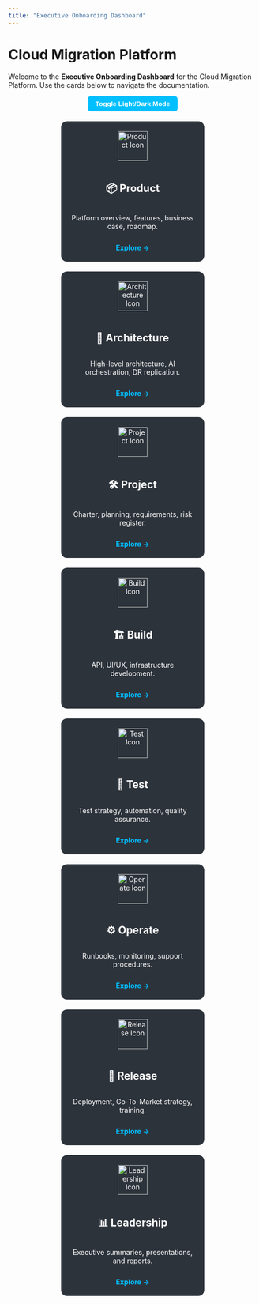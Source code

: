 ```yaml
---
title: "Executive Onboarding Dashboard"
---
```


# Cloud Migration Platform

Welcome to the **Executive Onboarding Dashboard** for the Cloud Migration Platform. Use the cards below to navigate the documentation.

<!-- Light/Dark Mode Toggle -->
<div style="text-align:center; margin-bottom:20px;">
<button id="theme-toggle" style="padding:8px 16px; border:none; border-radius:6px; background:#00bfff; color:white; cursor:pointer; font-weight:bold;">Toggle Light/Dark Mode</button>
</div>

<style>
.card-container {
  display: flex;
  flex-wrap: wrap;
  gap: 20px;
  justify-content: center;
}
.card {
  flex: 1 1 250px;
  max-width: 250px;
  padding: 20px;
  background-color: #2d333b;
  color: white;
  border-radius: 12px;
  text-align: center;
  transition: transform 0.3s, box-shadow 0.3s, background-color 0.3s;
  display: flex;
  flex-direction: column;
  align-items: center;
  justify-content: center;
}
.card img {
  width: 60px;
  height: 60px;
  margin-bottom: 12px;
}
.card a {
  color: #00bfff;
  text-decoration: none;
  font-weight: bold;
  margin-top: 12px;
}
.card:hover {
  transform: translateY(-8px);
  box-shadow: 0 12px 24px rgba(0,0,0,0.35);
  background-color: #3a3f48;
}
body[data-theme='light'] .card {
  background-color: #f5f5f5;
  color: #2d333b;
}
body[data-theme='light'] .card a {
  color: #0077cc;
}
body[data-theme='light'] .card:hover {
  background-color: #e0e0e0;
}
</style>

<div class="card-container">
  <div class="card">
    <img src="assets/icons/product.svg" alt="Product Icon">
    <h2>📦 Product</h2>
    <p>Platform overview, features, business case, roadmap.</p>
    <a href="product/overview.md">Explore →</a>
  </div>

  <div class="card">
    <img src="assets/icons/architecture.svg" alt="Architecture Icon">
    <h2>🧠 Architecture</h2>
    <p>High-level architecture, AI orchestration, DR replication.</p>
    <a href="architecture/high-level.md">Explore →</a>
  </div>

  <div class="card">
    <img src="assets/icons/project.svg" alt="Project Icon">
    <h2>🛠 Project</h2>
    <p>Charter, planning, requirements, risk register.</p>
    <a href="project/charter.md">Explore →</a>
  </div>

  <div class="card">
    <img src="assets/icons/build.svg" alt="Build Icon">
    <h2>🏗 Build</h2>
    <p>API, UI/UX, infrastructure development.</p>
    <a href="build/api/README.md">Explore →</a>
  </div>

  <div class="card">
    <img src="assets/icons/test.svg" alt="Test Icon">
    <h2>🧪 Test</h2>
    <p>Test strategy, automation, quality assurance.</p>
    <a href="test/strategy/README.md">Explore →</a>
  </div>

  <div class="card">
    <img src="assets/icons/operate.svg" alt="Operate Icon">
    <h2>⚙ Operate</h2>
    <p>Runbooks, monitoring, support procedures.</p>
    <a href="operate/runbooks/README.md">Explore →</a>
  </div>

  <div class="card">
    <img src="assets/icons/release.svg" alt="Release Icon">
    <h2>🚀 Release</h2>
    <p>Deployment, Go-To-Market strategy, training.</p>
    <a href="release/deployment/README.md">Explore →</a>
  </div>

  <div class="card">
    <img src="assets/icons/leadership.svg" alt="Leadership Icon">
    <h2>📊 Leadership</h2>
    <p>Executive summaries, presentations, and reports.</p>
    <a href="leadership/executive-summary.md">Explore →</a>
  </div>
</div>

<script>
document.getElementById('theme-toggle').addEventListener('click', () => {
  const currentTheme = document.documentElement.getAttribute('data-theme');
  if (currentTheme === 'light') {
    document.documentElement.setAttribute('data-theme', 'dark');
  } else {
    document.documentElement.setAttribute('data-theme', 'light');
  }
});
</script>
